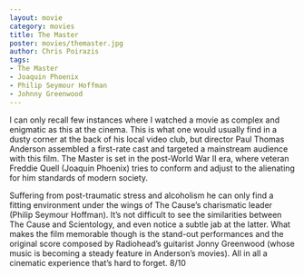 ```yaml
---
layout: movie
category: movies
title: The Master
poster: movies/themaster.jpg
author: Chris Poirazis
tags:
- The Master
- Joaquin Phoenix
- Philip Seymour Hoffman
- Johnny Greenwood
---
```


I can only recall few instances where I watched a movie as complex and enigmatic as this at the cinema. This is what one would usually find in a dusty corner at the back of his local video club, but director Paul Thomas Anderson assembled a first-rate cast and targeted a mainstream audience with this film. The Master is set in the post-World War II era, where veteran Freddie Quell (Joaquin Phoenix) tries to conform and adjust to the alienating for him standards of modern society. 

Suffering from post-traumatic stress and alcoholism he can only find a fitting environment under the wings of The Cause’s charismatic leader (Philip Seymour Hoffman). It’s not difficult to see the similarities between The Cause and Scientology, and even notice a subtle jab at the latter. What makes the film memorable though is the stand-out performances and the original score composed by Radiohead’s guitarist Jonny Greenwood (whose music is becoming a steady feature in Anderson’s movies). All in all a cinematic experience that’s hard to forget. 8/10 
